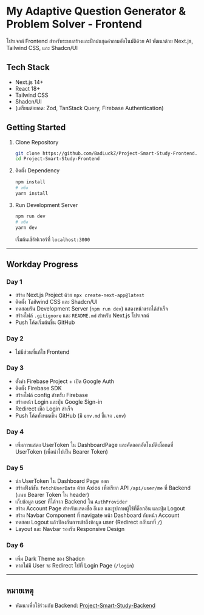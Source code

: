 # My Adaptive Question Generator & Problem Solver - Frontend

โปรเจกต์ Frontend สำหรับระบบสร้างและฝึกฝนชุดคำถามอัตโนมัติด้วย AI
พัฒนาด้วย Next.js, Tailwind CSS, และ Shadcn/UI

## Tech Stack

- Next.js 14+
- React 18+
- Tailwind CSS
- Shadcn/UI
- (เตรียมต่อยอด: Zod, TanStack Query, Firebase Authentication)

## Getting Started

1. Clone Repository

   ```bash
   git clone https://github.com/BadLuckZ/Project-Smart-Study-Frontend.git
   cd Project-Smart-Study-Frontend
   ```

2. ติดตั้ง Dependency

   ```bash
   npm install
   # หรือ
   yarn install
   ```

3. Run Development Server
   ```bash
   npm run dev
   # หรือ
   yarn dev
   ```
   เริ่มต้นเซิร์ฟเวอร์ที่ `localhost:3000`

---

## Workday Progress

### Day 1

- สร้าง Next.js Project ด้วย `npx create-next-app@latest`
- ติดตั้ง Tailwind CSS และ Shadcn/UI
- ทดสอบรัน Development Server (`npm run dev`) แสดงหน้าแรกได้สำเร็จ
- สร้างไฟล์ `.gitignore` และ `README.md` สำหรับ Next.js โปรเจกต์
- Push โค้ดเริ่มต้นขึ้น GitHub

### Day 2

- ไม่มีส่วนที่แก้ไข Frontend

### Day 3

- ตั้งค่า Firebase Project + เปิด Google Auth
- ติดตั้ง Firebase SDK
- สร้างไฟล์ config สำหรับ Firebase
- สร้างหน้า Login และปุ่ม Google Sign-in
- Redirect เมื่อ Login สำเร็จ
- Push โค้ดทั้งหมดขึ้น GitHub (มี `env.md` ชี้แจง `.env`)

### Day 4

- เพิ่มการแสดง UserToken ใน DashboardPage และคัดลอกอัตโนมัติเมื่อกดที่ UserToken (เพื่อนำไปเป็น Bearer Token)

### Day 5

- นำ UserToken ใน Dashboard Page ออก
- สร้างฟังก์ชัน `fetchUserData` ด้วย Axios เพื่อเรียก API `/api/user/me` ที่ Backend (แนบ Bearer Token ใน header)
- เก็บข้อมูล user ที่ได้จาก Backend ใน `AuthProvider`
- สร้าง Account Page สำหรับแสดงชื่อ อีเมล และรูปภาพผู้ใช้ที่ล็อกอิน และปุ่ม Logout
- สร้าง Navbar Component ที่ navigate หน้า Dashboard กับหน้า Account
- ทดสอบ Logout แล้วป้องกันการเข้าถึงข้อมูล user (Redirect กลับมาที่ `/`)
- Layout และ Navbar รองรับ Responsive Design

### Day 6

- เพิ่ม Dark Theme ของ Shadcn
- หากไม่มี User จะ Redirect ไปที่ Login Page (`/login`)

---

## หมายเหตุ

- พัฒนาเพื่อใช้ร่วมกับ Backend: [Project-Smart-Study-Backend](https://github.com/BadLuckZ/Project-Smart-Study-Backend)
